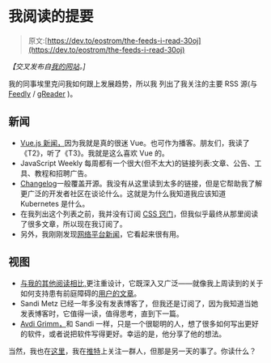 # 我阅读的提要

> 原文:[https://dev.to/eostrom/the-feeds-i-read-30oj](https://dev.to/eostrom/the-feeds-i-read-30oj)

*【交叉发布自[我的网站](https://www.erikostrom.com/code/words/the-feeds-i-read)。]*

我的同事埃里克问我如何跟上发展趋势，所以我
列出了我关注的主要 RSS 源(与 [Feedly](https://feedly.com) / [gReader](https://noinnion.com/greader/) )。

## [](#news)新闻

*   [Vue.js 新闻，](https://news.vuejs.org)因为我就是真的很迷 Vue。也可作为播客。朋友们，我读了《T2》，听了《T3》。我就是这么喜欢 Vue 的。
*   JavaScript Weekly 每周都有一个很大(但不太大)的链接列表:文章、公告、工具、教程和招聘广告。
*   [Changelog](https://changelog.com)一般覆盖开源。我没有从这里读到太多的链接，但是它帮助我了解更广泛的开发者社区在谈论什么。这就是为什么我知道我应该知道 Kubernetes 是什么。
*   在我列出这个列表之前，我并没有订阅 [CSS 窍门](http://css-tricks.com/)，但我似乎最终从那里阅读了很多文章，所以现在我订阅了。
*   另外，我刚刚发现[网络平台新闻](https://webplatform.news/)，它看起来很有用。

## [](#views)视图

*   [与我的其他阅读相比,](https://alistapart.com)更注重设计，它既深入又广泛——就像我上周读到的关于如何支持患有前庭障碍的[用户的文章](https://alistapart.com/article/accessibility-for-vestibular)。
*   Sandi Metz 已经一年多没有发表博客了，但我还是订阅了，因为我知道当她发表博客时，它值得一读，值得思考，直到下一篇。
*   [Avdi Grimm，](https://avdi.codes)和 Sandi 一样，只是一个很聪明的人，想了很多如何写出更好的软件，或者说把软件写得更好。幸运的是，他分享了他的想法。

当然，我也在[这里](https://dev.to)，我在[推特](https://twitter.com/erikostrom)上关注一群人，但那是另一天的事了。你读什么？